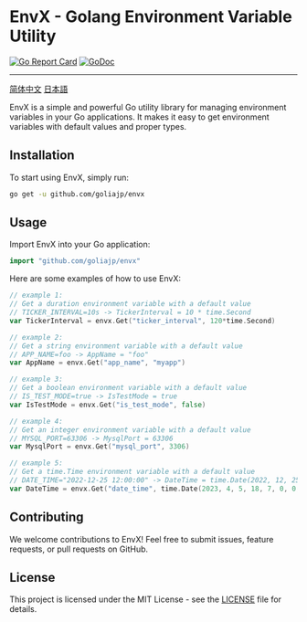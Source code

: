 # EnvX - Golang Environment Variable Utility

[![Go Report Card](https://goreportcard.com/badge/github.com/goliajp/envx)](https://goreportcard.com/report/github.com/goliajp/envx)
[![GoDoc](https://godoc.org/github.com/goliajp/envx?status.svg)](https://godoc.org/github.com/goliajp/envx)

---
[简体中文](README_CN.md)
[日本語](README_JP.md)

EnvX is a simple and powerful Go utility library for managing environment variables in your Go applications. It makes it easy to get environment variables with default values and proper types.

## Installation

To start using EnvX, simply run:

```bash
go get -u github.com/goliajp/envx
```

## Usage

Import EnvX into your Go application:

```go
import "github.com/goliajp/envx"
```

Here are some examples of how to use EnvX:

```go
// example 1:
// Get a duration environment variable with a default value
// TICKER_INTERVAL=10s -> TickerInterval = 10 * time.Second
var TickerInterval = envx.Get("ticker_interval", 120*time.Second)

// example 2:
// Get a string environment variable with a default value
// APP_NAME=foo -> AppName = "foo"
var AppName = envx.Get("app_name", "myapp")

// example 3:
// Get a boolean environment variable with a default value
// IS_TEST_MODE=true -> IsTestMode = true
var IsTestMode = envx.Get("is_test_mode", false)

// example 4:
// Get an integer environment variable with a default value
// MYSQL_PORT=63306 -> MysqlPort = 63306
var MysqlPort = envx.Get("mysql_port", 3306)

// example 5:
// Get a time.Time environment variable with a default value
// DATE_TIME="2022-12-25 12:00:00" -> DateTime = time.Date(2022, 12, 25, 12, 0, 0, 0, time.UTC)
var DateTime = envx.Get("date_time", time.Date(2023, 4, 5, 18, 7, 0, 0, time.UTC))
```

## Contributing
We welcome contributions to EnvX! Feel free to submit issues, feature requests, or pull requests on GitHub.

## License
This project is licensed under the MIT License - see the [LICENSE](LICENSE) file for details.